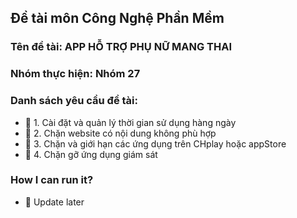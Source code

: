 ## Đề tài môn Công Nghệ Phần Mềm

### Tên đề tài: APP HỖ TRỢ PHỤ NỮ MANG THAI

### Nhóm thực hiện: Nhóm 27

### Danh sách yêu cầu đề tài:

- :rocket: 1. Cài đặt và quản lý thời gian sử dụng hàng ngày
- :rocket: 2. Chặn website có nội dung không phù hợp
- :rocket: 3. Chặn và giới hạn các ứng dụng trên CHplay hoặc appStore
- :rocket: 4. Chặn gỡ ứng dụng giám sát

### How I can run it?

- :rocket: Update later
